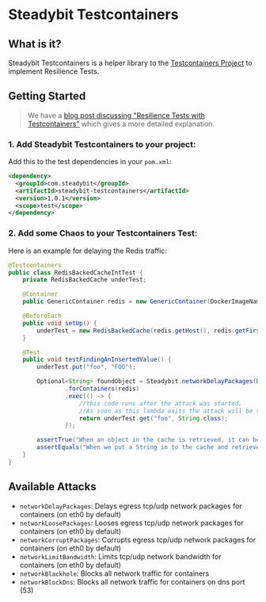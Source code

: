 # Steadybit Testcontainers

## What is it?

Steadybit Testcontainers is a helper library to the [Testcontainers Project](https://testcontainers.org) to implement Resilience Tests. 

## Getting Started

> We have a [blog post discussing "Resilience Tests with Testcontainers"](https://www.steadybit.com/blog/resilience-testing-using-testcontainers/) which gives a more detailed explanation.

### 1. Add Steadybit Testcontainers to your project:
Add this to the test dependencies in your `pom.xml`:
```xml
<dependency>  
  <groupId>com.steadybit</groupId>
  <artifactId>steadybit-testcontainers</artifactId>
  <version>1.0.1</version>
  <scope>test</scope>
</dependency>
```

### 2. Add some Chaos to your Testcontainers Test:

Here is an example for delaying the Redis traffic:
```java
@Testcontainers
public class RedisBackedCacheIntTest {
    private RedisBackedCache underTest;

    @Container
    public GenericContainer redis = new GenericContainer(DockerImageName.parse("redis:5.0.3-alpine")).withExposedPorts(6379);

    @BeforeEach
    public void setUp() {
        underTest = new RedisBackedCache(redis.getHost(), redis.getFirstMappedPort());
    }

    @Test
    public void testFindingAnInsertedValue() {
        underTest.put("foo", "FOO");

        Optional<String> foundObject = Steadybit.networkDelayPackages(Duration.ofSeconds(2))
                .forContainers(redis)
                .exec(() -> {
                    //this code runs after the attack was started.
                    //As soon as this lambda exits the attack will be stopped.
                    return underTest.get("foo", String.class);
                });

        assertTrue("When an object in the cache is retrieved, it can be found", foundObject.isPresent());
        assertEquals("When we put a String in to the cache and retrieve it, the value is the same", "FOO", foundObject.get());
    }
}
```

## Available Attacks

- `networkDelayPackages`: Delays egress tcp/udp network packages for containers (on eth0 by default)
- `networkLoosePackages`: Looses egress tcp/udp network packages for containers (on eth0 by default)
- `networkCorruptPackages`: Corrupts egress tcp/udp network packages for containers (on eth0 by default)
- `networkLimitBandwidth`: Limits tcp/udp network bandwidth for containers (on eth0 by default)
- `networkBlackhole`: Blocks all network traffic for containers
- `networkBlockDns`: Blocks all network traffic for containers on dns port (53)
